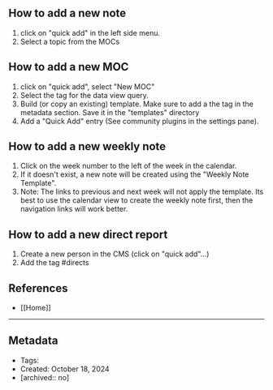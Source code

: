 ## How to add a new note
1. click on "quick add" in the left side menu.
2. Select a topic from the MOCs
## How to add a new MOC
1. click on "quick add", select "New MOC"
2. Select the tag for the data view query.
3. Build (or copy an existing) template.  Make sure to add a the tag in the metadata section. Save it in the "templates" directory
4. Add a "Quick Add" entry (See community plugins in the settings pane).
## How to add a new weekly note
1. Click on the week number to the left of the week in the calendar.
2. If it doesn't exist, a new note will be created using the "Weekly Note Template".
3. Note: The links to previous and next week will not apply the template. Its best to use the calendar view to create the weekly note first, then the navigation links will work better.
## How to add a new direct report
1. Create a new person in the CMS (click on "quick add"...)
2. Add the tag #directs
## References
- [[Home]]
___
## Metadata
- Tags: 
- Created: October 18, 2024
- [archived:: no]

